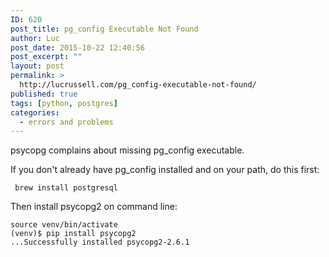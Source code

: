 ```yaml
---
ID: 620
post_title: pg_config Executable Not Found
author: Luc
post_date: 2015-10-22 12:40:56
post_excerpt: ""
layout: post
permalink: >
  http://lucrussell.com/pg_config-executable-not-found/
published: true
tags: [python, postgres]
categories:
  - errors and problems
---
```


psycopg complains about missing pg_config executable.

If you don't already have pg_config installed and on your path, do this first:

     brew install postgresql 
    

Then install psycopg2 on command line:

    source venv/bin/activate
    (venv)$ pip install psycopg2
    ...Successfully installed psycopg2-2.6.1

